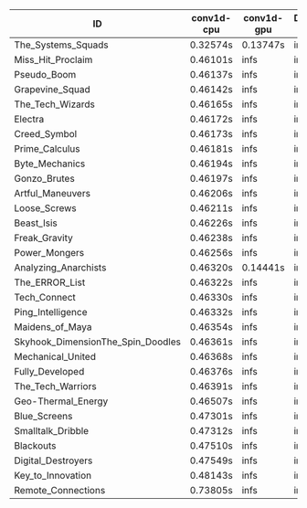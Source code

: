 |ID|conv1d-cpu|conv1d-gpu|DWSPConv2D-gpu|gemm-gpu|avg|
|-|-|-|-|-|-|
|The_Systems_Squads|0.32574s|0.13747s|infs|4.40716s|infs|
|Miss_Hit_Proclaim|0.46101s|infs|infs|4.41392s|infs|
|Pseudo_Boom|0.46137s|infs|infs|4.39700s|infs|
|Grapevine_Squad|0.46142s|infs|infs|4.41029s|infs|
|The_Tech_Wizards|0.46165s|infs|infs|4.43483s|infs|
|Electra|0.46172s|infs|infs|4.43336s|infs|
|Creed_Symbol|0.46173s|infs|infs|4.39043s|infs|
|Prime_Calculus|0.46181s|infs|infs|4.42093s|infs|
|Byte_Mechanics|0.46194s|infs|infs|4.41122s|infs|
|Gonzo_Brutes|0.46197s|infs|infs|4.41760s|infs|
|Artful_Maneuvers|0.46206s|infs|infs|4.40711s|infs|
|Loose_Screws|0.46211s|infs|infs|4.42572s|infs|
|Beast_Isis|0.46226s|infs|infs|4.41135s|infs|
|Freak_Gravity|0.46238s|infs|infs|4.41927s|infs|
|Power_Mongers|0.46256s|infs|infs|4.41680s|infs|
|Analyzing_Anarchists|0.46320s|0.14441s|infs|4.41289s|infs|
|The_ERROR_List|0.46322s|infs|infs|4.40862s|infs|
|Tech_Connect|0.46330s|infs|infs|4.42874s|infs|
|Ping_Intelligence|0.46332s|infs|infs|4.43105s|infs|
|Maidens_of_Maya|0.46354s|infs|infs|4.42120s|infs|
|Skyhook_DimensionThe_Spin_Doodles|0.46361s|infs|infs|4.42060s|infs|
|Mechanical_United|0.46368s|infs|infs|4.40915s|infs|
|Fully_Developed|0.46376s|infs|infs|4.40888s|infs|
|The_Tech_Warriors|0.46391s|infs|infs|4.43269s|infs|
|Geo-Thermal_Energy|0.46507s|infs|infs|4.44267s|infs|
|Blue_Screens|0.47301s|infs|infs|4.41053s|infs|
|Smalltalk_Dribble|0.47312s|infs|infs|4.45093s|infs|
|Blackouts|0.47510s|infs|infs|4.47948s|infs|
|Digital_Destroyers|0.47549s|infs|infs|4.46873s|infs|
|Key_to_Innovation|0.48143s|infs|infs|4.48487s|infs|
|Remote_Connections|0.73805s|infs|infs|4.40537s|infs|
